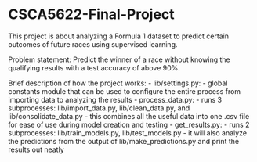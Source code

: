# CSCA5622-Final-Project

This project is about analyzing a Formula 1 dataset to predict certain outcomes of future races using supervised learning.

Problem statement: Predict the winner of a race without knowing the qualifying results with a test accuracy of above 90%.

Brief description of how the project works:
    - lib/settings.py:
        - global constants module that can be used to configure the entire process from importing data to analyzing the results
    - process_data.py:
        - runs 3 subprocesses: lib/import_data.py, lib/clean_data.py, and lib/consolidate_data.py
        - this combines all the useful data into one .csv file for ease of use during model creation and testing
    - get_results.py:
        - runs 2 subprocesses: lib/train_models.py, lib/test_models.py
        - it will also analyze the predictions from the output of lib/make_predictions.py and print the results out neatly
